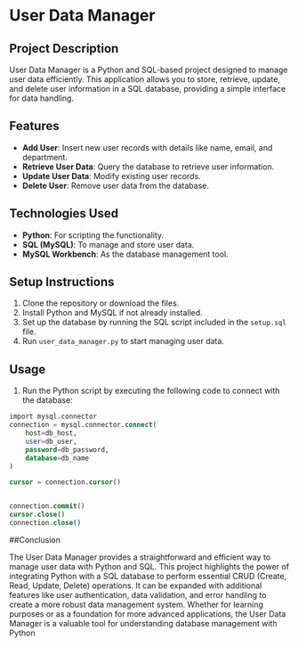 # User Data Manager

## Project Description
User Data Manager is a Python and SQL-based project designed to manage user data efficiently. This application allows you to store, retrieve, update, and delete user information in a SQL database, providing a simple interface for data handling.

## Features
- **Add User**: Insert new user records with details like name, email, and department.
- **Retrieve User Data**: Query the database to retrieve user information.
- **Update User Data**: Modify existing user records.
- **Delete User**: Remove user data from the database.

## Technologies Used
- **Python**: For scripting the functionality.
- **SQL (MySQL)**: To manage and store user data.
- **MySQL Workbench**: As the database management tool.

## Setup Instructions
1. Clone the repository or download the files.
2. Install Python and MySQL if not already installed.
3. Set up the database by running the SQL script included in the `setup.sql` file.
4. Run `user_data_manager.py` to start managing user data.

## Usage
1. Run the Python script by executing the following code to connect with the database:
```sql
import mysql.connector
connection = mysql.connector.connect(
    host=db_host,
    user=db_user,
    password=db_password,
    database=db_name
)

cursor = connection.cursor()


connection.commit()
cursor.close()
connection.close()
```

##Conclusion

The User Data Manager provides a straightforward and efficient way to manage user data with Python and SQL. This project highlights the power of integrating Python with a SQL database to perform essential CRUD (Create, Read, Update, Delete) operations. It can be expanded with additional features like user authentication, data validation, and error handling to create a more robust data management system. Whether for learning purposes or as a foundation for more advanced applications, the User Data Manager is a valuable tool for understanding database management with Python
